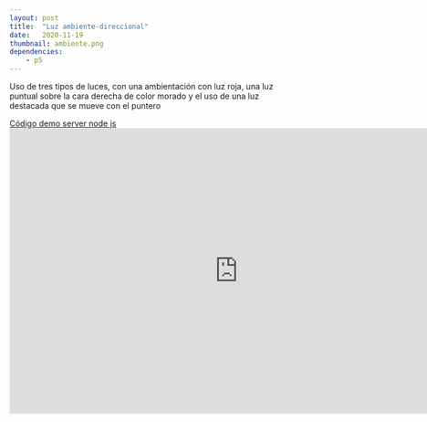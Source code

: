 ```yaml
---
layout: post
title:  "Luz ambiente-direccional"
date:   2020-11-19
thumbnail: ambiente.png
dependencies:
    - p5
---
```


Uso de tres tipos de luces, con una ambientación con luz roja, una luz puntual sobre la cara derecha de color morado y el uso de una luz destacada que se mueve con el puntero
<script src="https://cdnjs.cloudflare.com/ajax/libs/processing.js/1.4.8/processing.min.js"></script>

<body>
    <a href="https://github.com/visualcomputingcoders/visualcomputingcoders/blob/master/_projects/lights_ambient/luces1.js" target="_blank"> Código </a>
    <a href="http://3.220.168.238:3000/light1/index.html"> demo server node js</a>
     <embed src="http://3.220.168.238:3000/light1/index.html" style="width:800px; height: 500px;">

     
</body>









